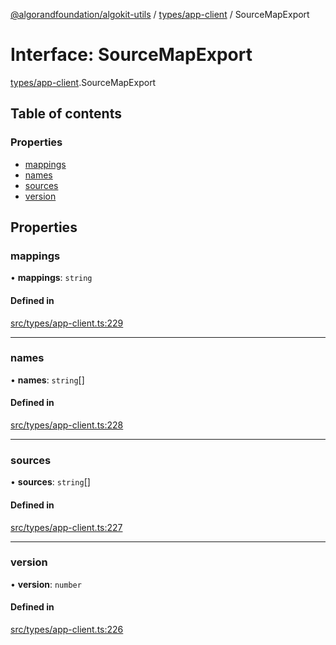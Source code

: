 [@algorandfoundation/algokit-utils](../README.md) / [types/app-client](../modules/types_app_client.md) / SourceMapExport

# Interface: SourceMapExport

[types/app-client](../modules/types_app_client.md).SourceMapExport

## Table of contents

### Properties

- [mappings](types_app_client.SourceMapExport.md#mappings)
- [names](types_app_client.SourceMapExport.md#names)
- [sources](types_app_client.SourceMapExport.md#sources)
- [version](types_app_client.SourceMapExport.md#version)

## Properties

### mappings

• **mappings**: `string`

#### Defined in

[src/types/app-client.ts:229](https://github.com/joe-p/algokit-utils-ts/blob/main/src/types/app-client.ts#L229)

___

### names

• **names**: `string`[]

#### Defined in

[src/types/app-client.ts:228](https://github.com/joe-p/algokit-utils-ts/blob/main/src/types/app-client.ts#L228)

___

### sources

• **sources**: `string`[]

#### Defined in

[src/types/app-client.ts:227](https://github.com/joe-p/algokit-utils-ts/blob/main/src/types/app-client.ts#L227)

___

### version

• **version**: `number`

#### Defined in

[src/types/app-client.ts:226](https://github.com/joe-p/algokit-utils-ts/blob/main/src/types/app-client.ts#L226)
